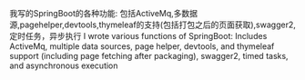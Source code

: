 我写的SpringBoot的各种功能:
包括ActiveMq,多数据源,pagehelper,devtools,thymeleaf的支持(包括打包之后的页面获取),swagger2,定时任务，异步执行
I wrote various functions of SpringBoot:
Includes ActiveMq, multiple data sources, page helper, devtools, and thymeleaf support (including page fetching after packaging), swagger2, timed tasks, and asynchronous execution